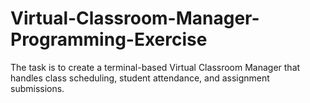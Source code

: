# Virtual-Classroom-Manager-Programming-Exercise
The task is to create a terminal-based Virtual Classroom Manager that handles class scheduling, student attendance, and assignment submissions.
